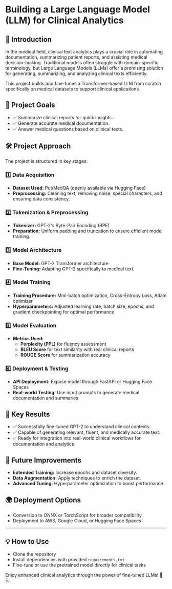 # Building a Large Language Model (LLM) for Clinical Analytics

## 📌 Introduction
In the medical field, clinical text analytics plays a crucial role in automating documentation, summarizing patient reports, and assisting medical decision-making. Traditional models often struggle with domain-specific terminology, but Large Language Models (LLMs) offer a promising solution for generating, summarizing, and analyzing clinical texts efficiently.

This project builds and fine-tunes a Transformer-based LLM from scratch specifically on medical datasets to support clinical applications.

## 🎯 Project Goals
- ✅ Summarize clinical reports for quick insights.
- ✅ Generate accurate medical documentation.
- ✅ Answer medical questions based on clinical texts.

## 🛠️ Project Approach
The project is structured in key stages:

### 1️⃣ Data Acquisition
- **Dataset Used:** PubMedQA (openly available via Hugging Face)
- **Preprocessing:** Cleaning text, removing noise, special characters, and ensuring data consistency.

### 2️⃣ Tokenization & Preprocessing
- **Tokenizer:** GPT-2's Byte-Pair Encoding (BPE)
- **Preparation:** Uniform padding and truncation to ensure efficient model training.

### 3️⃣ Model Architecture
- **Base Model:** GPT-2 Transformer architecture
- **Fine-Tuning:** Adapting GPT-2 specifically to medical text.

### 4️⃣ Model Training
- **Training Procedure:** Mini-batch optimization, Cross-Entropy Loss, Adam optimizer
- **Hyperparameters:** Adjusted learning rate, batch size, epochs, and gradient checkpointing for optimal performance

### 5️⃣ Model Evaluation
- **Metrics Used:**
  - **Perplexity (PPL)** for fluency assessment
  - **BLEU Score** for text similarity with real clinical reports
  - **ROUGE Score** for summarization accuracy

### 6️⃣ Deployment & Testing
- **API Deployment:** Expose model through FastAPI or Hugging Face Spaces
- **Real-world Testing:** Use input prompts to generate medical documentation and summaries

## 🚀 Key Results
- ✅ Successfully fine-tuned GPT-2 to understand clinical contexts.
- ✅ Capable of generating relevant, fluent, and medically accurate text.
- ✅ Ready for integration into real-world clinical workflows for documentation and analytics.

## 🔄 Future Improvements
- **Extended Training:** Increase epochs and dataset diversity.
- **Data Augmentation:** Apply techniques to enrich the dataset.
- **Advanced Tuning:** Hyperparameter optimization to boost performance.

## 🌍 Deployment Options
- Conversion to ONNX or TorchScript for broader compatibility
- Deployment to AWS, Google Cloud, or Hugging Face Spaces

---

## 💡 How to Use
- Clone the repository
- Install dependencies with provided `requirements.txt`
- Fine-tune or use the pretrained model directly for clinical tasks

Enjoy enhanced clinical analytics through the power of fine-tuned LLMs! 🚀🩺
